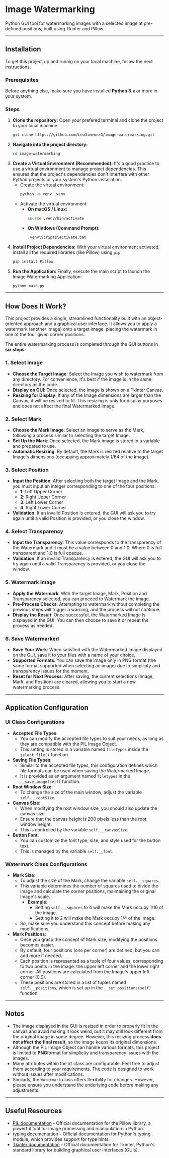# Image Watermarking

Python GUI tool for watermarking images with a selected image at pre-defined positions, built using Tkinter and Pillow.

---

## Installation

To get this project up and runnig on your local machine, follow the next instructions.

### Prerequisites
Before anything else, make sure you have installed **Python 3.x** or more in your system.

### Steps
1. **Clone the repository:**
Open your prefered terminal and clone the project to your local machine
    ```bash
    git clone https://github.com/LeoJimenezG/image-watermarking.git
    ```
2.  **Navigate into the project directory:**
    ```bash
    cd image-watermarking
    ```
3. **Create a Virtual Environment (Recommended):**
It's a good practice to use a virtual environment to manage project dependencies. This ensures that the project's dependencies don't interfere with other Python projects or your system's Python installation.
    * Create the virtual environment:
        ```bash
        python -m venv .venv
        ```
    * Activate the virtual environment:
        * **On macOS / Linux:**
            ```bash
            source .venv/bin/activate
            ```
        * **On Windows (Command Prompt):**
            ```bash
            .venv\Scripts\activate.bat
            ```
4. **Install Project Dependencies:**
With your virtual environment activated, install all the required libraries (like Pillow) using `pip`:
    ```bash
    pip install Pillow
    ```
5. **Run the Application:**
Finally, execute the main script to launch the Image Watermarking Application:
    ```bash
    python main.py
    ```

---

## How Does It Work?

This project provides a single, streamlined functionality built with an object-oriented approach and a graphical user interface. It allows you to apply a watermark (another image) onto a target image, placing the watermark in one of the four given corner positions.

The entire watermarking process is completed through the GUI buttons in **six steps**:

### 1. Select Image
* **Choose the Target Image**: Select the Image you wish to watermark from any directory. For convenience, it's best if the image is in the same directory as the code.
* **Display on GUI**: Once selected, the Image is shown on a Tkinter Canvas.
* **Resizing for Display**: If any of the Image dimensions are larger than the Canvas, it will be resized to fit. This resizing is only for display purposes and does not affect the final Watermarked Image.

### 2. Select Mark
* **Choose the Mark Image**: Select an image to serve as the Mark, following a process similar to selecting the target Image.
* **Set Up the Mark**: Once selected, the Mark image is stored in a variable and prepared to use.
* **Automatic Resizing**: By default, the Mark is resized relative to the target Image's dimensions (occupying approximately 1/64 of the Image).

### 3. Select Position
* **Input the Position**: After selecting both the target Image and the Mark, you must input an integer corresponding to one of the four positions:
  * **1**: Left Upper Corner  
  * **2**: Right Upper Corner  
  * **3**: Left Lower Corner  
  * **4**: Right Lower Corner
* **Validation**: If an invalid Position is entered, the GUI will ask you to try again until a valid Position is provided, or you close the window.

### 4. Select Transparency
* **Input the Transparency**: This value corresponds to the transparency of the Watermark and it must be a value between 0 and 1.0. Where 0 is full transparent and 1.0 is full opaque.
* **Validation**: If an invalid Transparency is entered, the GUI will ask you to try again until a valid Transparency is provided, or you close the window.

### 5. Watermark Image
* **Apply the Watermark**: With the target Image, Mark, Position and Transparency selected, you can proceed to Watermark the image.
* **Pre-Process Checks**: Attempting to watermark without completing the previous steps will trigger a warning, and the process will not continue.
* **Display the Result**: Once successful, the Watermarked Image is displayed in the GUI. You can then choose to save it or repeat the process as needed.

### 6. Save Watermarked 
* **Save Your Work**: When satisfied with the Watermarked Image displayed on the GUI, save it to your files with a name of your choice.
* **Supported Formats**: You can save the image only in PNG format (the same format supported when selecting an image) due to simplicity and transparency issues for the moment.
* **Reset for Next Process**: After saving, the current selections (Image, Mark, and Position) are cleared, allowing you to start a new watermarking process.

---

## Application Configuration

### UI Class Configurations
* **Accepted File Types**:
  * You can modify the accepted file types to suit your needs, as long as they are compatible with the PIL Image Object.
  * This setting is stored in a variable named `fileTypes` inside the `select_file()` function.
* **Saving File Types**:
  * Similar to the accepted file types, this configuration defines which file formats can be used when saving the Watermarked Image.
  * It is provided as an argument named `filetypes` in the `__save_image(self)` function.
* **Root Window Size**:
  * To change the size of the main window, adjust the variable `self.__rootSize`.
* **Canvas Size**:
  * When modifying the root window size, you should also update the canvas size.
  * Ensure that the canvas height is 200 pixels less than the root window height.
  * This is controlled by the variable `self.__canvasSize`.
* **Button Font**:
  * You can customize the font type, size, and style used for the button text.
  * This is managed by the variable `self.__font`.

### Watermark Class Configurations
* **Mark Size**:
  * To adjust the size of the Mark, change the variable `self.__squares`.
  * This variable determines the number of squares used to divide the image and calculate the corner positions, maintaining the original Image's scale.
    * **Example**:
      * Setting `self.__squares` to 4 will make the Mark occupy 1/16 of the image.
      * Setting it to 2 will make the Mark occupy 1/4 of the image.
  * So, make sure you understand this concept before making any modifications.
* **Mark Positions**:
  * Once you grasp the concept of Mark size, modifying the positions becomes easier.
  * By default, four positions (one per corner) are defined, but you can add more if needed.
  * Each position is represented as a tuple of four values, corresponding to two points in the image: the upper left corner and the lower right corner. All positions are calculated from the Image's upper left corner (0,0).
  * These positions are stored in a list of tuples named `self.__positions`, which is set up in the `__set_positions(self)` function.

---

## Notes

* The image displayed in the GUI is resized in order to properly fit in the canvas and avoid making it look weird, but it may still look different from the original image in some degree. However, this resizing process **does not affect the final result**, so the image keeps its original dimensions.
* Although the PIL Image Object can handle various formats, this project is limited to **PNG**format for simplicity and transparency issues with the images.
* Many attributes within the `UI` class are configurable. Feel free to adjust them according to your requirements. The code is designed to work without issues after modifications.
* Similarly, the `Watermark` class offers flexibility for changes. However, please ensure you understand the underlying code before making any adjustments.

---

## Useful Resources

* [PIL documentation](https://pillow.readthedocs.io/en/stable/handbook/tutorial.html) - Official documentation for the Pillow library, a powerful tool for image processing and manipulation in Python.
* [typing documentation](https://docs.python.org/3/library/typing.html) - Official documentation for Python's typing module, which provides support for type hints.
* [Tkinter documentation](https://docs.python.org/3/library/tk.html) - Official documentation for Tkinter, Python's standard library for building graphical user interfaces (GUIs).

